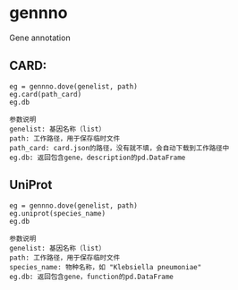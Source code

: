 # gennno

Gene annotation


CARD:
--------
```
eg = gennno.dove(genelist, path)
eg.card(path_card)
eg.db

参数说明
genelist: 基因名称（list）
path: 工作路径，用于保存临时文件
path_card: card.json的路径，没有就不填，会自动下载到工作路径中
eg.db: 返回包含gene，description的pd.DataFrame
```

UniProt
--------
```
eg = gennno.dove(genelist, path)
eg.uniprot(species_name)
eg.db

参数说明
genelist: 基因名称（list）
path: 工作路径，用于保存临时文件
species_name: 物种名称，如 "Klebsiella pneumoniae"
eg.db: 返回包含gene，function的pd.DataFrame
```
